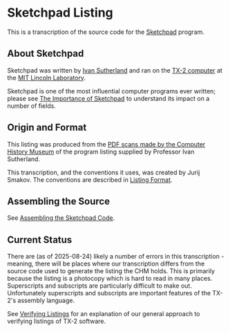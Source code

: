 # Sketchpad Listing

This is a transcription of the source code for the
[Sketchpad](https://en.wikipedia.org/wiki/Sketchpad) program.

## About Sketchpad

Sketchpad was written by [Ivan
Sutherland](https://en.wikipedia.org/wiki/Ivan_Sutherland) and ran on
the [TX-2 computer](https://en.wikipedia.org/wiki/TX-2) at the [MIT
Lincoln Laboratory](https://www.ll.mit.edu/).

Sketchpad is one of the most influential computer programs ever
written; please see [The Importance of Sketchpad](doc/importance.md)
to understand its impact on a number of fields.

## Origin and Format

This listing was produced from the [PDF scans made by the Computer
History
Museum](https://www.computerhistory.org/collections/catalog/102726903)
of the program listing supplied by Professor Ivan Sutherland.

This transcription, and the conventions it uses, was created by Jurij
Smakov.  The conventions are described in [Listing
Format](doc/format.md).

## Assembling the Source

See [Assembling the Sketchpad Code](doc/assembling.md).

## Current Status

There are (as of 2025-08-24) likely a number of errors in this
transcription - meaning, there will be places where our transcription
differs from the source code used to generate the listing the CHM
holds.  This is primarily because the listing is a photocopy which is
hard to read in many places.  Superscripts and subscripts are
particularly difficult to make out.  Unfortunately superscripts and
subscripts are important features of the TX-2's assembly language.

See [Verifying
Listings](https://tx-2.github.io/software/verifying-listings) for an
explanation of our general approach to verifying listings of TX-2
software.
